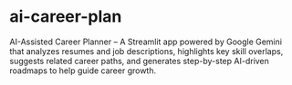 # ai-career-plan
AI-Assisted Career Planner – A Streamlit app powered by Google Gemini that analyzes resumes and job descriptions, highlights key skill overlaps, suggests related career paths, and generates step-by-step AI-driven roadmaps to help guide career growth.
